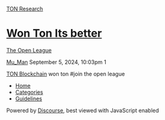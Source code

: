 [TON Research](/)

# [Won Ton Its better](/t/won-ton-its-better/31242)

[The Open League](/c/the-open-league/56) 

    

[Mu\_Man](https://tonresear.ch/u/Mu_Man)  September 5, 2024, 10:03pm  1

[TON Blockchain](/c/ton-blockchain/17) won ton #join the open league

 

*   [Home](/)
*   [Categories](/categories)
*   [Guidelines](/guidelines)

Powered by [Discourse](https://www.discourse.org), best viewed with JavaScript enabled